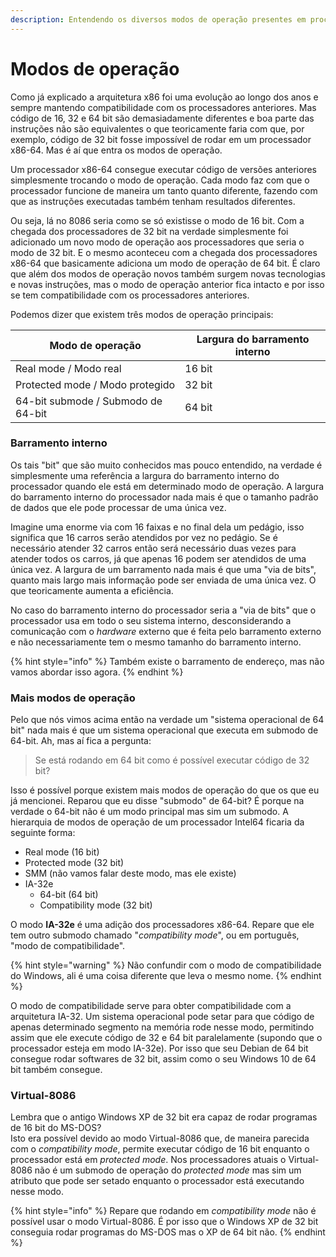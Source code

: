 ```yaml
---
description: Entendendo os diversos modos de operação presentes em processadores x86
---
```


# Modos de operação

Como já explicado a arquitetura x86 foi uma evolução ao longo dos anos e sempre mantendo compatibilidade com os processadores anteriores. Mas código de 16, 32 e 64 bit são demasiadamente diferentes e boa parte das instruções não são equivalentes o que teoricamente faria com que, por exemplo, código de 32 bit fosse impossível de rodar em um processador x86-64. Mas é aí que entra os modos de operação.

Um processador x86-64 consegue executar código de versões anteriores simplesmente trocando o modo de operação. Cada modo faz com que o processador funcione de maneira um tanto quanto diferente, fazendo com que as instruções executadas também tenham resultados diferentes.

Ou seja, lá no 8086 seria como se só existisse o modo de 16 bit. Com a chegada dos processadores de 32 bit na verdade simplesmente foi adicionado um novo modo de operação aos processadores que seria o modo de 32 bit. E o mesmo aconteceu com a chegada dos processadores x86-64 que basicamente adiciona um modo de operação de 64 bit. É claro que além dos modos de operação novos também surgem novas tecnologias e novas instruções, mas o modo de operação anterior fica intacto e por isso se tem compatibilidade com os processadores anteriores.

Podemos dizer que existem três modos de operação principais:

| Modo de operação                   | Largura do barramento interno |
| ---------------------------------- | ----------------------------- |
| Real mode / Modo real              | 16 bit                        |
| Protected mode / Modo protegido    | 32 bit                        |
| 64-bit submode / Submodo de 64-bit | 64 bit                        |

### Barramento interno

Os tais "bit" que são muito conhecidos mas pouco entendido, na verdade é simplesmente uma referência a largura do barramento interno do processador quando ele está em determinado modo de operação. A largura do barramento interno do processador nada mais é que o tamanho padrão de dados que ele pode processar de uma única vez.

Imagine uma enorme via com 16 faixas e no final dela um pedágio, isso significa que 16 carros serão atendidos por vez no pedágio. Se é necessário atender 32 carros então será necessário duas vezes para atender todos os carros, já que apenas 16 podem ser atendidos de uma única vez. A largura de um barramento nada mais é que uma "via de bits", quanto mais largo mais informação pode ser enviada de uma única vez. O que teoricamente aumenta a eficiência.

No caso do barramento interno do processador seria a "via de bits" que o processador usa em todo o seu sistema interno, desconsiderando a comunicação com o _hardware_ externo que é feita pelo barramento externo e não necessariamente tem o mesmo tamanho do barramento interno.

{% hint style="info" %}
Também existe o barramento de endereço, mas não vamos abordar isso agora.
{% endhint %}

### Mais modos de operação

Pelo que nós vimos acima então na verdade um "sistema operacional de 64 bit" nada mais é que um sistema operacional que executa em submodo de 64-bit. Ah, mas aí fica a pergunta:

> Se está rodando em 64 bit como é possível executar código de 32 bit?

Isso é possível porque existem mais modos de operação do que os que eu já mencionei. Reparou que eu disse "submodo" de 64-bit? É porque na verdade o 64-bit não é um modo principal mas sim um submodo. A hierarquia de modos de operação de um processador Intel64 ficaria da seguinte forma:

* Real mode (16 bit)
* Protected mode (32 bit)
* SMM (não vamos falar deste modo, mas ele existe)
* IA-32e
  * 64-bit (64 bit)
  * Compatibility mode (32 bit)

O modo **IA-32e** é uma adição dos processadores x86-64. Repare que ele tem outro submodo chamado "_compatibility mode_", ou em português, "modo de compatibilidade".

{% hint style="warning" %}
Não confundir com o modo de compatibilidade do Windows, ali é uma coisa diferente que leva o mesmo nome.
{% endhint %}

O modo de compatibilidade serve para obter compatibilidade com a arquitetura IA-32. Um sistema operacional pode setar para que código de apenas determinado segmento na memória rode nesse modo, permitindo assim que ele execute código de 32 e 64 bit paralelamente (supondo que o processador esteja em modo IA-32e). Por isso que seu Debian de 64 bit consegue rodar softwares de 32 bit, assim como o seu Windows 10 de 64 bit também consegue.

### Virtual-8086

Lembra que o antigo Windows XP de 32 bit era capaz de rodar programas de 16 bit do MS-DOS?\
Isto era possível devido ao modo Virtual-8086 que, de maneira parecida com o _compatibility mode_, permite executar código de 16 bit enquanto o processador está em _protected mode_. Nos processadores atuais o Virtual-8086 não é um submodo de operação do _protected mode_ mas sim um atributo que pode ser setado enquanto o processador está executando nesse modo.

{% hint style="info" %}
Repare que rodando em _compatibility mode_ não é possível usar o modo Virtual-8086. É por isso que o Windows XP de 32 bit conseguia rodar programas do MS-DOS mas o XP de 64 bit não.
{% endhint %}
